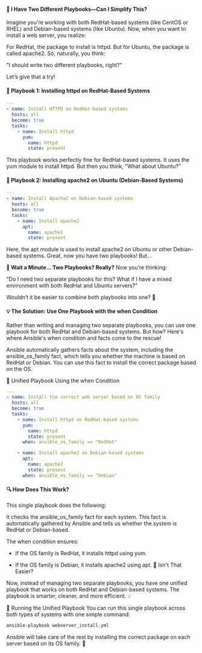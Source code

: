 #### 🤔 I Have Two Different Playbooks—Can I Simplify This?
Imagine you're working with both RedHat-based systems (like CentOS or RHEL) and Debian-based systems (like Ubuntu). Now, when you want to install a web server, you realize:

For RedHat, the package to install is httpd.
But for Ubuntu, the package is called apache2.
So, naturally, you think:

"I should write two different playbooks, right?"

Let’s give that a try!

#### 📝 Playbook 1: Installing httpd on RedHat-Based Systems
```yaml
---
- name: Install HTTPD on RedHat-based systems
  hosts: all
  become: true
  tasks:
    - name: Install httpd
      yum:
        name: httpd
        state: present
```
This playbook works perfectly fine for RedHat-based systems. It uses the yum module to install httpd. But then you think, "What about Ubuntu?"

#### 📝 Playbook 2: Installing apache2 on Ubuntu (Debian-Based Systems)
```yaml
---
- name: Install Apache2 on Debian-based systems
  hosts: all
  become: true
  tasks:
    - name: Install apache2
      apt:
        name: apache2
        state: present
```
Here, the apt module is used to install apache2 on Ubuntu or other Debian-based systems. Great, now you have two playbooks! But...

**🤨 Wait a Minute... Two Playbooks? Really?**
Now you’re thinking:

"Do I need two separate playbooks for this? What if I have a mixed environment with both RedHat and Ubuntu servers?"

Wouldn’t it be easier to combine both playbooks into one? 🤔

#### 💡 The Solution: Use One Playbook with the when Condition
Rather than writing and managing two separate playbooks, you can use one playbook for both RedHat and Debian-based systems. But how? Here's where Ansible's when condition and facts come to the rescue!

Ansible automatically gathers facts about the system, including the ansible_os_family fact, which tells you whether the machine is based on RedHat or Debian. You can use this fact to install the correct package based on the OS.

📝 Unified Playbook Using the when Condition
```yaml
---
- name: Install the correct web server based on OS family
  hosts: all
  become: true
  tasks:
    - name: Install httpd on RedHat-based systems
      yum:
        name: httpd
        state: present
      when: ansible_os_family == "RedHat"

    - name: Install apache2 on Debian-based systems
      apt:
        name: apache2
        state: present
      when: ansible_os_family == "Debian"
```

#### 🔍 How Does This Work?
This single playbook does the following:

It checks the ansible_os_family fact for each system. This fact is automatically gathered by Ansible and tells us whether the system is RedHat or Debian-based.

The when condition ensures:

- If the OS family is RedHat, it installs httpd using yum.

- If the OS family is Debian, it installs apache2 using apt.
🤯 Isn't That Easier?

Now, instead of managing two separate playbooks, you have one unified playbook that works on both RedHat and Debian-based systems. The playbook is smarter, cleaner, and more efficient. 💡

🚀 Running the Unified Playbook
You can run this single playbook across both types of systems with one simple command:

```bash
ansible-playbook webserver_install.yml
```
Ansible will take care of the rest by installing the correct package on each server based on its OS family. 🎉
